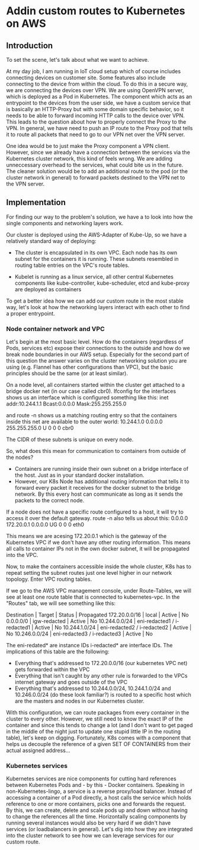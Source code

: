 # Addin custom routes to Kubernetes on AWS

## Introduction
To set the scene, let's talk about what we want to achieve.

At my day job, I am running in IoT cloud setup which of course includes connecting devices on customer site. Some features also include connecting to the device from within the cloud. To do this in a secure way, we are connecting the devices over VPN. We are using OpenVPN server, which is deployed as a Pod in Kubernetes. The component which acts as an entrypoint to the devices from the user side, we have a custom service that is basically an HTTP-Proxy but with some domain specific behavior, so it needs to be able to forward incoming HTTP calls to the device over VPN. This leads to the question about how to properly connect the Proxy to the VPN. In general, we have need to push an IP route to the Proxy pod that tells it to route all packets that need to go to our VPN net over the VPN server.

One idea would be to just make the Proxy component a VPN client. However, since we already have a connection between the services via the Kubernetes cluster network, this kind of feels wrong. We are adding unneccessary overhead to the services, what could bite us in the future. The cleaner solution would be to add an additional route to the pod (or the cluster network in general) to forward packets destined to the VPN net to the VPN server.

## Implementation
For finding our way to the problem's solution, we have a to look into how the single components and networking layers work. 

Our cluster is deployed using the AWS-Adapter of Kube-Up, so we have a relatively standard way of deploying:
- The cluster is encapsulated in its own VPC. Each node has its own subnet for the containers it is running. 
  These subnets resembled in routing table entries on the VPC's route tables.
  
 - Kubelet is running as a linux service, all other central Kubernetes components like kube-controller, kube-scheduler, etcd and kube-proxy are deployed as containers
 
 To get a better idea how we can add our custom route in the most stable way, let's look at how the networking layers interact with each other to find a proper entrypoint.
 
 ### Node container network and VPC
 Let's begin at the most basic level. How do the containers (regardless of Pods, services etc) expose their connections to the outside and how do we break node boundaries in our AWS setup.
 Especially for the second part of this question the answer varies on the cluster networking solution you are using (e.g. Flannel has other configurations than VPC), but the basic principles should be the same (or at least similar).
 
 On a node level, all containers started within the cluster get attached to a bridge docker net (in our case called cbr0). Ifconfig for the interfaces shows us an interface which is configured something like this:
 inet addr:10.244.1.1  Bcast:0.0.0.0  Mask:255.255.255.0
 
 and route -n shows us a matching routing entry so that the containers inside this net are available to the outer world:
 10.244.1.0      0.0.0.0         255.255.255.0   U     0      0        0 cbr0
 
 The CIDR of these subnets is unique on every node.
 
 So, what does this mean for communication to containers from outside of the nodes?
 - Containers are running inside their own subnet on a bridge interface of the host. Just as in your standard docker installation.
 - However, our K8s Node has additional routing information that tells it to forward every packet it receives for the docker subnet to the bridge network. By this every host can communicate as long as it sends the packets to the correct node.

If a node does not have a specific route configured to a host, it will try to access it over the default gateway. route -n also tells us about this:
0.0.0.0         172.20.0.1      0.0.0.0         UG    0      0        0 eth0

This means we are acesing 172.20.0.1 which is the gateway of the Kubernetes VPC if we don't have any other routing information. This means all calls to container IPs not in the own docker subnet, it will be propagated into the VPC.

Now, to make the containers accessible inside the whole cluster, K8s has to repeat setting the subnet routes just one level higher in our network topology. Enter VPC routing tables.

If we go to the AWS VPC management console, under Route-Tables, we will see at least one route table that is connected to kubernetes-vpc. In the "Routes" tab, we will see something like this:

Destination   | Target                      | Status | Propagated
172.20.0.0/16 | local                       | Active | No
0.0.0.0/0     |	igw-redacted	              | Active | No
10.244.0.0/24 | eni-redacted1 / i-redacted1 | Active | No
10.244.1.0/24 | eni-redacted2 / i-redacted2 | Active | No
10.246.0.0/24 | eni-redacted3 / i-redacted3 | Active | No

The eni-redated\* are instance IDs i-redacted\* are interface IDs. The implications of this table are the following:
- Everything that's addressed to 172.20.0.0/16 (our kubernetes VPC net) gets forwarded within the VPC
- Everything that isn't caught by any other rule is forwarded to the VPCs internet gateway and goes outside of the VPC
- Everything that's addressed to 10.244.0.0/24, 10.244.1.0/24 and 10.246.0.0/24 (do these look familiar?) is routed to a specific host which are the masters and nodes in our Kubernetes cluster.

With this configuration, we can route packages from every container in the cluster to every other. However, we still need to know the exact IP of the container and since this tends to change a lot (and I don't want to get paged in the middle of the night just to update one stupid little IP in the routing table), let's keep on digging. Fortunately, K8s comes with a component that helps us decouple the reference of a given SET OF CONTAINERS from their actual assigned address...

### Kubernetes services
Kubernetes services are nice components for cutting hard references between Kubernetes Pods and - by this - Docker containers. Speaking in non-Kubernetes-lingo, a service is a reverse proxy/load balancer. Instead of accessing a container of a Pod directly, a host calls the service which holds reference to one or more containers, picks one and forwards the request. By this, we can create, delete and scale pods up and down without having to change the references all the time. Horizontally scaling components by running several instances would also be very hard if we didn't have services (or loadbalancers in general). Let's dig into how they are integrated into the cluster network to see how we can leverage services for our custom route.



